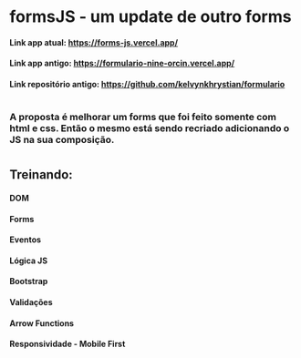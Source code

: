 # formsJS - um update de outro forms

#### Link app atual: https://forms-js.vercel.app/
#### Link app antigo: https://formulario-nine-orcin.vercel.app/
#### Link repositório antigo: https://github.com/kelvynkhrystian/formulario

#

### A proposta é melhorar um forms que foi feito somente com html e css. Então o mesmo está sendo recriado adicionando o JS na sua composição.

#

## Treinando:
#### DOM 
#### Forms
#### Eventos
#### Lógica JS
#### Bootstrap
#### Validações
#### Arrow Functions
#### Responsividade - Mobile First
